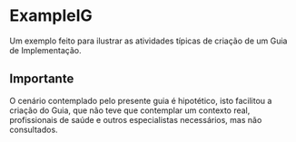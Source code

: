 # ExampleIG

Um exemplo feito para ilustrar as
atividades típicas de criação de um Guia de Implementação.

## Importante

O cenário contemplado pelo presente guia é hipotético, isto
facilitou a criação do Guia, que não teve que contemplar
um contexto real, profissionais de saúde e outros especialistas
necessários, mas não consultados.
